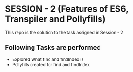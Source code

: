 # SESSION - 2 (Features of ES6, Transpiler and Pollyfills)

This repo is the solution to the task assigned in Session - 2

## Following Tasks are performed
- Explored What find and findIndex is
- Pollyfills created for find and findIndex
